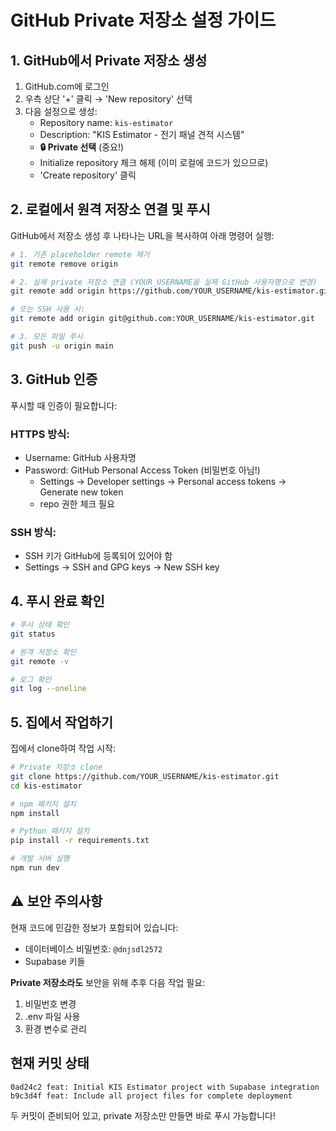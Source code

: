 # GitHub Private 저장소 설정 가이드

## 1. GitHub에서 Private 저장소 생성

1. GitHub.com에 로그인
2. 우측 상단 '+' 클릭 → 'New repository' 선택
3. 다음 설정으로 생성:
   - Repository name: `kis-estimator`
   - Description: "KIS Estimator - 전기 패널 견적 시스템"
   - **🔒 Private 선택** (중요!)
   - Initialize repository 체크 해제 (이미 로컬에 코드가 있으므로)
   - 'Create repository' 클릭

## 2. 로컬에서 원격 저장소 연결 및 푸시

GitHub에서 저장소 생성 후 나타나는 URL을 복사하여 아래 명령어 실행:

```bash
# 1. 기존 placeholder remote 제거
git remote remove origin

# 2. 실제 private 저장소 연결 (YOUR_USERNAME을 실제 GitHub 사용자명으로 변경)
git remote add origin https://github.com/YOUR_USERNAME/kis-estimator.git

# 또는 SSH 사용 시:
git remote add origin git@github.com:YOUR_USERNAME/kis-estimator.git

# 3. 모든 파일 푸시
git push -u origin main
```

## 3. GitHub 인증

푸시할 때 인증이 필요합니다:

### HTTPS 방식:
- Username: GitHub 사용자명
- Password: GitHub Personal Access Token (비밀번호 아님!)
  - Settings → Developer settings → Personal access tokens → Generate new token
  - repo 권한 체크 필요

### SSH 방식:
- SSH 키가 GitHub에 등록되어 있어야 함
- Settings → SSH and GPG keys → New SSH key

## 4. 푸시 완료 확인

```bash
# 푸시 상태 확인
git status

# 원격 저장소 확인
git remote -v

# 로그 확인
git log --oneline
```

## 5. 집에서 작업하기

집에서 clone하여 작업 시작:

```bash
# Private 저장소 clone
git clone https://github.com/YOUR_USERNAME/kis-estimator.git
cd kis-estimator

# npm 패키지 설치
npm install

# Python 패키지 설치
pip install -r requirements.txt

# 개발 서버 실행
npm run dev
```

## ⚠️ 보안 주의사항

현재 코드에 민감한 정보가 포함되어 있습니다:
- 데이터베이스 비밀번호: `@dnjsdl2572`
- Supabase 키들

**Private 저장소라도** 보안을 위해 추후 다음 작업 필요:
1. 비밀번호 변경
2. .env 파일 사용
3. 환경 변수로 관리

## 현재 커밋 상태

```
0ad24c2 feat: Initial KIS Estimator project with Supabase integration
b9c3d4f feat: Include all project files for complete deployment
```

두 커밋이 준비되어 있고, private 저장소만 만들면 바로 푸시 가능합니다!